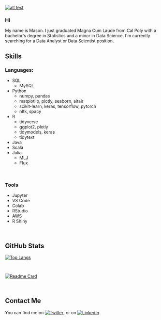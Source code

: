 [![alt text](https://github.com/MasonOgden/MasonOgden/blob/7412bd9348412ff08f3e05f763726124de7fef89/header.png?raw=true)](https://www.linkedin.com/in/mason-ogden-063b81165/)

### Hi

My name is Mason. I just graduated Magna Cum Laude from Cal Poly with a bachelor's degree in Statistics and a minor in Data Science. I'm currently searching for a Data Analyst or Data Scientist position.

## Skills

### Languages:

+ SQL
  + MySQL
+ Python
  + numpy, pandas
  + matplotlib, plotly, seaborn, altair
  + scikit-learn, keras, tensorflow, pytorch
  + nltk, spacy
+ R
  + tidyverse
  + ggplot2, plotly
  + tidymodels, keras
  + tidytext
+ Java
+ Scala
+ Julia
  + MLJ
  + Flux

<br>

### Tools

+ Jupyter
+ VS Code
+ Colab
+ RStudio
+ AWS
+ R Shiny

<br>

## GitHub Stats

[![Top Langs](https://github-readme-stats.vercel.app/api/top-langs/?username=MasonOgden&layout=compact&hide=html)](https://github.com/anuraghazra/github-readme-stats)

<br>

[![Readme Card](https://github-readme-stats.vercel.app/api/pin/?username=MasonOgden&repo=Personal_Projects)](https://github.com/anuraghazra/github-readme-stats)

<br>

## Contact Me


<!-- Actual text -->

You can find me on [![Twitter][1.2]][1], or on [![LinkedIn][2.2]][2].

<!-- Icons -->

[1.2]: http://i.imgur.com/wWzX9uB.png (twitter icon without padding)
[2.2]: https://raw.githubusercontent.com/MartinHeinz/MartinHeinz/master/linkedin-3-16.png (LinkedIn icon without padding)

<!-- Links to your social media accounts -->

[1]: https://twitter.com/MasonOgden1
[2]: https://www.linkedin.com/in/mason-ogden-063b81165/
